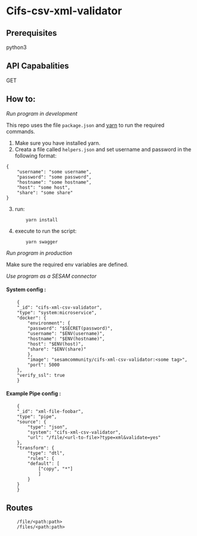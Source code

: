 # Cifs-csv-xml-validator

## Prerequisites
python3

## API Capabalities
GET

## How to:

*Run program in development*

This repo uses the file ```package.json``` and [yarn](https://yarnpkg.com/lang/en/) to run the required commands.

1. Make sure you have installed yarn.
2. Creata a file called ```helpers.json``` and set username and password in the following format:
```
{
    "username": "some username",
    "password": "some password",
    "hostname": "some hostname",
    "host": "some host",
    "share": "some share"
}
```
3. run:
    ```
        yarn install
    ```
4. execute to run the script:
    ```
        yarn swagger
    ```

*Run program in production*

Make sure the required env variables are defined.

*Use program as a SESAM connector*

#### System config :

```
    {
    "_id": "cifs-xml-csv-validator",
    "type": "system:microservice",
    "docker": {
        "environment": {
        "password": "$SECRET(password)",
        "username": "$ENV(username)",
        "hostname": "$ENV(hostname)",
        "host": "$ENV(host)",
        "share": "$ENV(share)"
        },
        "image": "sesamcommunity/cifs-xml-csv-validator:<some tag>",
        "port": 5000
    },
    "verify_ssl": true
    }
```

#### Example Pipe config :

```
    {
    "_id": "xml-file-foobar",
    "type": "pipe",
    "source": {
        "type": "json",
        "system": "cifs-xml-csv-validator",
        "url": "/file/<url-to-file>?type=xml&validate=yes"
    },
    "transform": {
        "type": "dtl",
        "rules": {
        "default": [
            ["copy", "*"]
            ]
        }
    }
    }
```

## Routes

```
    /file/<path:path>
    /files/<path:path>
```